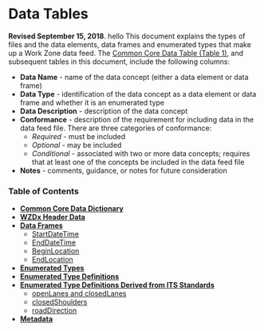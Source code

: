 # **Data Tables**
**Revised September 15, 2018**.
hello
This document explains the types of files and the data elements, data frames and enumerated types that make up a Work Zone data feed. The [Common Core Data Table (Table 1)](https://github.com/usdot-jpo-ode/jpo-wzdx/blob/master/data-tables/common-core-dictionary.md), and subsequent tables in this document, include the following columns:
- **Data Name** - name of the data concept (either a data element or data frame) 
- **Data Type** - identification of the data concept as a data element or data frame and whether it is an enumerated type
- **Data Description** - description of the data concept
- **Conformance** - description of the requirement for including data in the data feed file. There are three categories of conformance:
    - *Required* - must be included
    - *Optional* - may be included
    - *Conditional* - associated with two or more data concepts; requires that at least one of the concepts be included in the data feed file
- **Notes** - comments, guidance, or notes for future consideration

### Table of Contents
- [**Common Core Data Dictionary**](https://github.com/usdot-jpo-ode/jpo-wzdx/blob/master/data-tables/common-core-dictionary.md) 
- [**WZDx Header Data**](https://github.com/usdot-jpo-ode/jpo-wzdx/blob/master/data-tables/wzdx-header-data.md)
- [**Data Frames**](https://github.com/usdot-jpo-ode/jpo-wzdx/blob/master/data-tables/data-frames.md)
    - [StartDateTime](https://github.com/usdot-jpo-ode/jpo-wzdx/blob/master/data-tables/data-frames.md#startdatetime)
    - [EndDateTime](https://github.com/usdot-jpo-ode/jpo-wzdx/blob/master/data-tables/data-frames.md#enddatetime)
    - [BeginLocation](https://github.com/usdot-jpo-ode/jpo-wzdx/blob/master/data-tables/data-frames.md#beginlocation)
    - [EndLocation](https://github.com/usdot-jpo-ode/jpo-wzdx/blob/master/data-tables/data-frames.md#endlocation)
- [**Enumerated Types**](https://github.com/usdot-jpo-ode/jpo-wzdx/blob/master/data-tables/enumerated-types.md) 
- [**Enumerated Type Definitions**](https://github.com/usdot-jpo-ode/jpo-wzdx/blob/master/data-tables/enumerated-type-definitions.md) 
- [**Enumerated Type Definitions Derived from ITS Standards**](https://github.com/usdot-jpo-ode/jpo-wzdx/blob/master/data-tables/enumerated-value-definitions-derived-from-its-standards.md)
    - [openLanes and closedLanes](https://github.com/usdot-jpo-ode/jpo-wzdx/blob/master/data-tables/enumerated-value-definitions-derived-from-its-standards.md#openlanes-and-closedlanes)
    - [closedShoulders](https://github.com/usdot-jpo-ode/jpo-wzdx/blob/master/data-tables/enumerated-value-definitions-derived-from-its-standards.md#closedshoulders)
    - [roadDirection](https://github.com/usdot-jpo-ode/jpo-wzdx/blob/master/data-tables/enumerated-value-definitions-derived-from-its-standards.md#roaddirection)
- [**Metadata**](https://github.com/usdot-jpo-ode/jpo-wzdx/blob/master/data-tables/metadata.md) 

